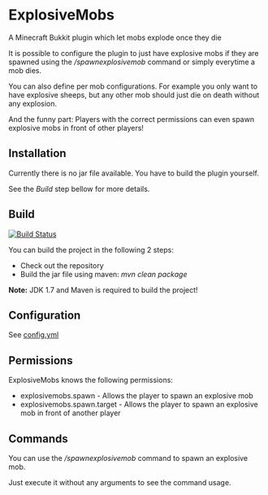 # ExplosiveMobs

A Minecraft Bukkit plugin which let mobs explode once they die

It is possible to configure the plugin to just have explosive mobs if they are spawned using the */spawnexplosivemob* command or simply everytime a mob dies.

You can also define per mob configurations. For example you only want to have explosive sheeps, but any other mob should just die on death without any explosion.

And the funny part: Players with the correct permissions can even spawn explosive mobs in front of other players!


## Installation

Currently there is no jar file available. You have to build the plugin yourself.

See the *Build* step bellow for more details.


## Build

[![Build Status](https://travis-ci.org/Programie/ExplosiveMobs.png?branch=master)](https://travis-ci.org/Programie/ExplosiveMobs)

You can build the project in the following 2 steps:

 * Check out the repository
 * Build the jar file using maven: *mvn clean package*

**Note:** JDK 1.7 and Maven is required to build the project!


## Configuration

See [config.yml](src/main/resources/config.yml)


## Permissions

ExplosiveMobs knows the following permissions:

  * explosivemobs.spawn - Allows the player to spawn an explosive mob
  * explosivemobs.spawn.target - Allows the player to spawn an explosive mob in front of another player


## Commands

You can use the */spawnexplosivemob* command to spawn an explosive mob.

Just execute it without any arguments to see the command usage.
